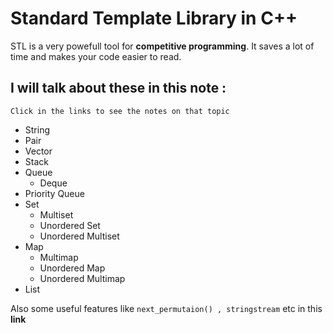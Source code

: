 # Standard Template Library in C++

STL is a very powefull tool for **competitive programming**. It saves a lot of time and makes your code easier to read.


## I will talk about these in this note :
`Click in the links to see the notes on that topic`
- String
- Pair
- Vector
- Stack
- Queue
  * Deque
- Priority Queue
- Set
  * Multiset
  * Unordered Set
  * Unordered Multiset
- Map
  * Multimap
  * Unordered Map
  * Unordered Multimap
- List

Also some useful features like `next_permutaion() , stringstream` etc in this **link**

